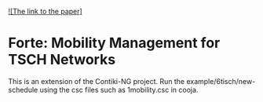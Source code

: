 [![The link to the paper]](http://www.es.mdu.se/publications/6988-Forte__Hybrid_Traffic_Aware_Scheduling_for_Mobile_TSCH_Nodes)


# Forte: Mobility Management for TSCH Networks

This is an extension of the Contiki-NG project. 
Run the example/6tisch/new-schedule using the csc files such as 1mobility.csc in cooja.


